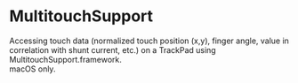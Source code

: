 # MultitouchSupport
Accessing touch data (normalized touch position (x,y), finger angle, value in correlation with shunt current, etc.) on a TrackPad using MultitouchSupport.framework.\
macOS only.
